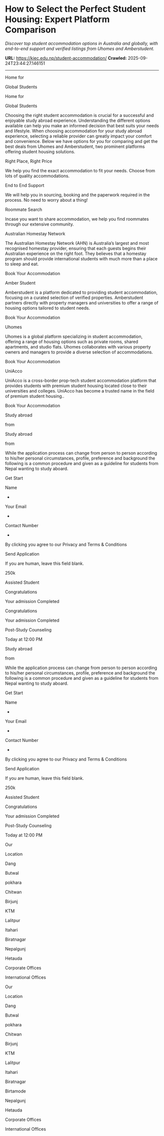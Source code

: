 # How to Select the Perfect Student Housing: Expert Platform Comparison

*Discover top student accommodation options in Australia and globally, with end-to-end support and verified listings from Uhomes and Amberstudent.*

**URL:** https://kiec.edu.np/student-accommodation/
**Crawled:** 2025-09-24T23:44:27.146151

---

Home for

Global Students

Home for

Global Students

Choosing the right student accommodation is crucial for a successful and enjoyable study abroad experience. Understanding the different options available can help you make an informed decision that best suits your needs and lifestyle. When choosing accommodation for your study abroad experience, selecting a reliable provider can greatly impact your comfort and convenience. Below we have options for you for comparing and get the best deals from Uhomes and Amberstudent, two prominent platforms offering student housing solutions.

Right Place, Right Price

We help you find the exact accommodation to fit your needs. Choose from lots of quality accommodations.

End to End Support

We will help you in sourcing, booking and the paperwork required in the process. No need to worry about a thing!

Roommate Search

Incase you want to share accommodation, we help you find roommates through our extensive community.

Australian Homestay Network

The Australian Homestay Network (AHN) is Australia’s largest and most recognised homestay provider, ensuring that each guests begins their Australian experience on the right foot. They believes that a homestay program should provide international students with much more than a place to sleep and eat.

Book Your Accommodation

Amber Student

Amberstudent is a platform dedicated to providing student accommodation, focusing on a curated selection of verified properties. Amberstudent partners directly with property managers and universities to offer a range of housing options tailored to student needs.

Book Your Accommodation

Uhomes

Uhomes is a global platform specializing in student accommodation, offering a range of housing options such as private rooms, shared apartments, and studio flats. Uhomes collaborates with various property owners and managers to provide a diverse selection of accommodations.

Book Your Accommodation

UniAcco

UniAcco is a cross-border prop-tech student accommodation platform that provides students with premium student housing located close to their universities and colleges. UniAcco has become a trusted name in the field of premium student housing..

Book Your Accommodation

Study abroad

from

Study abroad

from

While the application process can change from person to person according to his/her personal circumstances, profile, preference and background the following is a common procedure and given as a guideline for students from Nepal wanting to study aboard.

Get Start

Name

*

Your Email

*

Contact Number

*

By clicking you agree to our Privacy and Terms & Conditions

Send Application

If you are human, leave this field blank.

250k

Assisted Student

Congratulations

Your admission Completed

Congratulations

Your admission Completed

Post-Study Counseling

Today at 12:00 PM

Study abroad

from

While the application process can change from person to person according to his/her personal circumstances, profile, preference and background the following is a common procedure and given as a guideline for students from Nepal wanting to study aboard.

Get Start

Name

*

Your Email

*

Contact Number

*

By clicking you agree to our Privacy and Terms & Conditions

Send Application

If you are human, leave this field blank.

250k

Assisted Student

Congratulations

Your admission Completed

Post-Study Counseling

Today at 12:00 PM

Our

Location

Dang

Butwal

pokhara

Chitwan

Birjunj

KTM

Lalitpur

Itahari

Biratnagar

Nepalgunj

Hetauda

Corporate Offices

International Offices

Our

Location

Dang

Butwal

pokhara

Chitwan

Birjunj

KTM

Lalitpur

Itahari

Biratnagar

Birtamode

Nepalgunj

Hetauda

Corporate Offices

International Offices